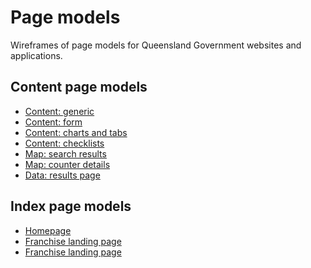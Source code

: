 Page models
===========

Wireframes of page models for Queensland Government websites and applications.


Content page models
-------------------

- [Content: generic](http://qld-gov-au.github.io/page-models/content-page.html)
- [Content: form](http://qld-gov-au.github.io/page-models/content-page-form.html)
- [Content: charts and tabs](http://qld-gov-au.github.io/page-models/content-page-charts-tabs.html)
- [Content: checklists](http://qld-gov-au.github.io/page-models/content-page-checklist.html)
- [Map: search results](http://qld-gov-au.github.io/page-models/map-page.html)
- [Map: counter details](http://qld-gov-au.github.io/page-models/map-contact-details-page.html)
- [Data: results page](http://qld-gov-au.github.io/page-models/dataset-results-page.html)


Index page models
-----------------

- [Homepage](http://qld-gov-au.github.io/page-models/homepage.html)
- [Franchise landing page](http://qld-gov-au.github.io/page-models/franchise-landing-page.html)
- [Franchise landing page](http://qld-gov-au.github.io/franchise-landing-page.html)
